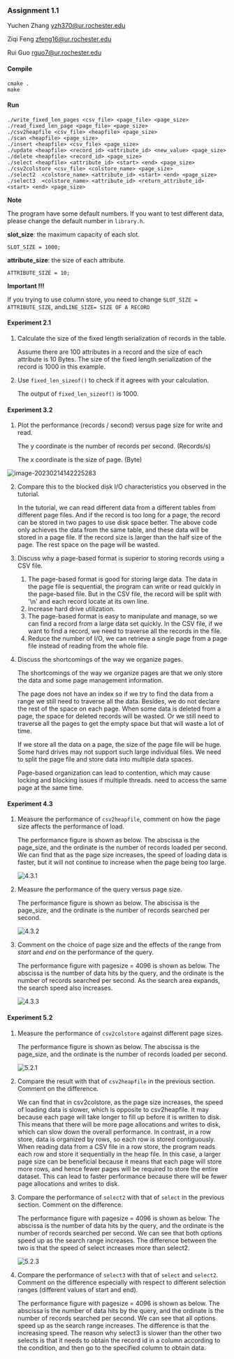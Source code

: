 ### Assignment 1.1

Yuchen Zhang 	yzh370@ur.rochester.edu

Ziqi Feng	zfeng16@ur.rochester.edu

Rui Guo	rguo7@ur.rochester.edu

#### Compile

```
cmake .
make
```

#### Run

```
./write_fixed_len_pages <csv_file> <page_file> <page_size>
./read_fixed_len_page <page_file> <page_size>
./csv2heapfile <csv_file> <heapfile> <page_size>
./scan <heapfile> <page_size>
./insert <heapfile> <csv_file> <page_size>
./update <heapfile> <record_id> <attribute_id> <new_value> <page_size>
./delete <heapfile> <record_id> <page_size>
./select <heapfile> <attribute_id> <start> <end> <page_size>
./csv2colstore <csv_file> <colstore_name> <page_size>
./select2  <colstore_name> <attribute_id> <start> <end> <page_size>
./select3  <colstore_name> <attribute_id> <return_attribute_id> <start> <end> <page_size>
```

**Note**

The program have some default numbers. If you want to test different data, please change the default number in `library.h`.

**slot_size**: the maximum capacity of each slot. 

```
SLOT_SIZE = 1000;
```

**attribute_size**: the size of each attribute. 

```
ATTRIBUTE_SIZE = 10;
```

**Important !!!**

If you trying to use column store, you need to change `SLOT_SIZE = ATTRIBUTE_SIZE`, and`LINE_SIZE= SIZE OF A RECORD`



#### Experiment 2.1

1. Calculate the size of the fixed length serialization of records in the table.

   Assume there are 100 attributes in a record and the size of each attribute is 10 Bytes. The size of the fixed length serialization of the record is 1000 in this example. 

2. Use `fixed_len_sizeof()` to check if it agrees with your calculation.

   The output of `fixed_len_sizeof()` is 1000.

#### Experiment 3.2

1. Plot the performance (records / second) versus page size for write and read.

   The y coordinate is the number of records per second. (Records/s)

   The x coordinate is the size of page. (Byte)

![image-20230214142225283](./assets/image-20230214142225283.png)

2. Compare this to the blocked disk I/O characteristics you observed in the tutorial.

   In the tutorial, we can read different data from a different tables from different page files. And if the record is too long for a page, the record can be stored in two pages to use disk space better. The above code only achieves the data from the same table, and these data will be stored in a page file. If the record size is larger than the half size of the page. The rest space on the page will be wasted.

3. Discuss why a page-based format is superior to storing records using a CSV file.

   1. The page-based format is good for storing large data. The data in the page file is sequential, the program can write or read quickly in the page-based file. But in the CSV file, the record will be split with '\n' and each record locate at its own line. 
   2. Increase hard drive utilization.
   3. The page-based format is easy to manipulate and manage, so we can find a record from a large data set quickly. In the CSV file, if we want to find a record, we need to traverse all the records in the file.
   4. Reduce the number of I/O, we can retrieve a single page from a page file instead of reading from the whole file.

4. Discuss the shortcomings of the way we organize pages. 

   The shortcomings of the way we organize pages are that we only store the data and some page management information. 

   The page does not have an index so if we try to find the data from a range we still need to traverse all the data. Besides, we do not declare the rest of the space on each page. When some data is deleted from a page, the space for deleted records will be wasted. Or we still need to traverse all the pages to get the empty space but that will waste a lot of time. 

   If we store all the data on a page, the size of the page file will be huge. Some hard drives may not support such large individual files. We need to split the page file and store data into multiple data spaces. 
   
   Page-based organization can lead to contention, which may cause locking and blocking issues if multiple threads. need to access the same page at the same time.

#### Experiment 4.3
1. Measure the performance of `csv2heapfile`, comment on how the page size affects the performance of load.

    The performance figure is shown as below. The abscissa is the page_size, and the ordinate is the number of records loaded per second. We can find that as the page size increases, the speed of loading data is faster, but it will not continue to increase when the page being too large.

    ![4.3.1](./assets/4.3.1.png)

2. Measure the performance of the query versus page size.

    The performance figure is shown as below. The abscissa is the page_size, and the ordinate is the number of records searched per second. 

    ![4.3.2](./assets/4.3.2.png)

3. Comment on the choice of page size and the effects of the range from  _start_  and  _end_  on the performance of the query.

   The performance figure with pagesize = 4096 is shown as below. The abscissa is the number of data hits by the query, and the ordinate is the number of records searched per second. 
   As the search area expands, the search speed also increases.
   
   ![4.3.3](./assets/4.3.3.png)

#### Experiment 5.2
1. Measure the performance of  `csv2colstore`  against different page sizes.

    The performance figure is shown as below. The abscissa is the page_size, and the ordinate is the number of records loaded per second. 

    ![5.2.1](./assets/5.2.1.png)

2. Compare the result with that of  `csv2heapfile`  in the previous section. Comment on the difference.

    We can find that in csv2colstore, as the page size increases, the speed of loading data is slower, which is opposite to csv2heapfile. It may because each page will take longer to fill up before it is written to disk. This means that there will be more page allocations and writes to disk, which can slow down the overall performance.
In contrast, in a row store, data is organized by rows, so each row is stored contiguously. When reading data from a CSV file in a row store, the program reads each row and store it sequentially in the heap file. In this case, a larger page size can be beneficial because it means that each page will store more rows, and hence fewer pages will be required to store the entire dataset. This can lead to faster performance because there will be fewer page allocations and writes to disk.

3. Compare the performance of  `select2`  with that of  `select`  in the previous section. Comment on the difference.

   The performance figure with pagesize = 4096 is shown as below. The abscissa is the number of data hits by the query, and the ordinate is the number of records searched per second. 
   We can see that both options speed up as the search range increases. The difference between the two is that the speed of select increases more than select2.

   ![5.2.3](./assets/5.2.3.png)

4. Compare the performance of  `select3`  with that of  `select`  and  `select2`. Comment on the difference especially with respect to different selection ranges (different values of start and end).

    The performance figure with pagesize = 4096 is shown as below. The abscissa is the number of data hits by the query, and the ordinate is the number of records searched per second. 
    We can see that all options speed up as the search range increases. The difference is that the increasing speed.
    The reason why select3 is slower than the other two selects is that it needs to obtain the record id in a column according to the condition, and then go to the specified column to obtain data.
